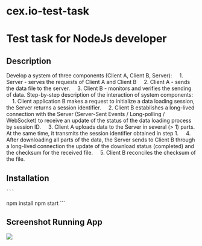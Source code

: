 # cex.io-test-task

# Test task for NodeJs developer

## Description
Develop a system of three components (Client A, Client B, Server):
    1. Server - serves the requests of Client A and Client B
    2. Client A - sends the data file to the server.
    3. Client B - monitors and verifies the sending of data.
Step-by-step description of the interaction of system components:
    1. Client application B makes a request to initialize a data loading session, the Server returns a session identifier.
    2. Client B establishes a long-lived connection with the Server (Server-Sent Events / Long-polling / WebSocket) to receive an update of the status of the data loading process by session ID.
    3. Client A uploads data to the Server in several (> 1) parts. At the same time, it transmits the session identifier obtained in step 1.
    4. After downloading all parts of the data, the Server sends to Client B through a long-lived connection the update of the download status (completed) and the checksum for the received file.
    5. Client B reconciles the checksum of the file.
    
## Installation 

    ```
   npm install
   npm start
    ```
## Screenshot Running App

![](https://i.imgur.com/G56ygJc.png)
